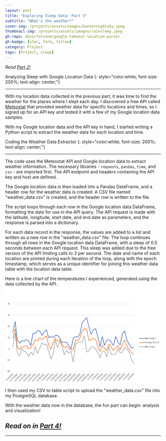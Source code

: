 ```yaml
---
layout: post
title: "Exploring Sleep Data: Part 3"
subtitle: "What's the weather?"
cover-img: /projects/assets/images/bannernightsky.jpeg
thumbnail-img: /projects/assets/images/rainsleep.jpeg
gh-repo: dovarfalcone/google-takeout-location-parser
gh-badge: [star, fork, follow]
category: Project
tags: [Project, sleep]
---
```


*Read [Part 2!](/2023-02-05-Exploring-Sleep-Data-Part-2/)*

Analyzing Sleep with Google Location Data
{: style="color:white; font-size: 200%; text-align: center;"}

---

With my location data collected in the previous part, it was time to find the weather for the places where I slept each day. I discovered a free API called [Meteostat](https://rapidapi.com/meteostat/api/meteostat/tutorials/an-introduction-to-meteostat) that provided weather data for specific locations and times, so I signed up for an API key and tested it with a few of my Google location data samples.

With my Google location data and the API key in hand, I started writing a Python script to extract the weather data for each location and time. 

Coding the Weather Data Extractor
{: style="color:white; font-size: 200%; text-align: center;"}

---

The code uses the Meteostat API and Google location data to extract weather information. The necessary libraries - `requests`, `pandas`, `time`, and `csv` - are imported first. The API endpoint and headers containing the API key and host are defined. 

The Google location data is then loaded into a Pandas DataFrame, and a header row for the weather data is created. A CSV file named "weather_data.csv" is created, and the header row is written to the file.

The script loops through each row in the Google location data DataFrame, formatting the date for use in the API query. The API request is made with the latitude, longitude, start date, and end date as parameters, and the response is parsed into a dictionary. 

For each data record in the response, the values are added to a list and written as a new row in the "weather_data.csv" file. The loop continues through all rows in the Google location data DataFrame, with a sleep of 0.5 seconds between each API request. This sleep was added due to the free version of the API limiting calls to 3 per second. The date and name of each location are printed during each iteration of the loop, along with the epoch timestamp, which serves as a unique identifier for joining this weather data table with the location data table.

Here is a line chart of the temperatures I experienced, generated using the data collected by the API.
![Weather Trends](/projects/assets/images/locationtemp.png)

I then used my CSV to table script to upload the "weather_data.csv" file into my PostgreSQL database.

With the weather data now in the database, the fun part can begin: analysis and visualization!

*Read on in [Part 4!](/2023-02-10-Exploring-Sleep-Data-Part-4/)*
---

---
